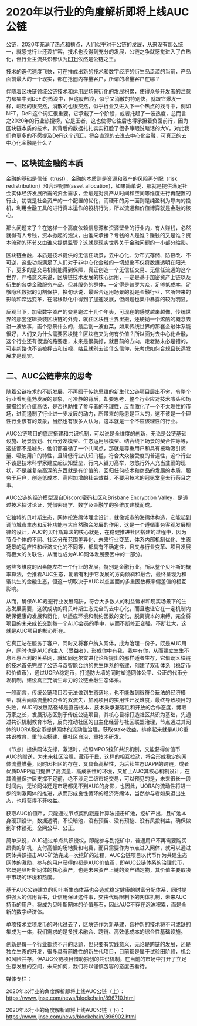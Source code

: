 # **2020年以行业的角度解析即将上线AUC公链**


公链，2020年充满了热点和槽点，人们似乎对于公链的发展，从来没有那么统一，就感觉行业还没扩容，技术也没得到充分的发展，公链之争就感觉进入了白热化，但行业主流共识都认为[ETH](https://link.jinse.com/s/K5S5A2?coin_keyword=1&coin=ethereum "ETH")依然是公链之王。

技术的迭代速度飞快，可在推成出新的技术和数字经济的衍生品泛滥的当前，产品面前最大的一个现实，都在抢圈内存量客户，所谓的增量客户在哪？

伴随着区块链领域公链技术和运用层场景衍化的发展积累，使得众多开发者的注意力都集中到DeFi的热浪中，但这股热浪，似乎又消散的特别快，就跟它爆发一样，崛起的很突然，消散的也很突然，似乎行业又进入下一个热点的找寻中，例如NFT，DeFi这个词汇很重要，它承载了一个阶段，或者托起了一波热度，总而言之2020年的行业热搜榜，它是王者，这也使得它往后也得承担着负面前行，因为区块链本质的技术，其背后的数据扎扎实实打脸了很多睁眼说瞎话的大V，对此我们也更多的不愿提及DeFi这个词汇，将会直观的去说去中心化金融，可真正的去中心化金融是什么？


## 一、**区块链金融的本质**


金融的基础是信任（trust），金融的本质则是资源和资产的风险再分配（risk redistribution）和合理配置(asset allocation)，如果简单说，那就是提供满足社会实体经济发展所需的资金需求，金融是对资产从时间和空间等维度进行再配置的行业，初衷是社会资产的一个配置的优化，而硬币的另一面则是纯盈利为导向的投机，利用金融工具的进行资本运作的投机行为，所以流通和价值博弈就是金融的核心。

那么问题来了？在这样一个高度依赖信息源和资源壁垒的行业内，有人赚钱，必然就得有人亏钱，资本掀起的泡沫，由谁来承接？亏钱的人是谁？赚钱的又是谁？资本流动的环节又由谁来提供监管？这就是现实世界关于金融问题的一小部分缩影。

区块链金融，本质是技术提供的无信任场景，去中心化、分布式存储、防篡改、不可逆，这些功能满足了人们对于非中心化金融的一切想象不仅将数据透明在阳光下，更多的是交易机制能得到保障，真正创造一个无信任交易、无信任流通的这个世界，严格意义来说，区块链技术发展的核心运用，一定是基于加密资产上链以及衍生的各类金融服务产品，但其服务的群体，一定得是普罗大众，足够低成本，足够隐私数据的切割保护，换句话说，最贴合运用场景的就是金融行业，它所带来的影响和深远变革，在潜移默化中得到了加速发展，但问题也集中暴露的较为明显。

反观当下，加密数字资产的交易跑过十几个年头，可现在的感觉越来越像，传统世界的那套逻辑换装区块链的外壳，就往区块链世界里搬，还硬拗一个炫酷的概念去讲一波故事，画个愿景什么的，最后割一波韭菜，如果传统世界的那套金融体系能很好，人们又为什么需要区块链？区块链又为何有价值？所以面对去中心化金融，这个行业还有很远的路要走，未来是很美好，就目前的方向，走老路未必是错的，可走新路也不该被抨击和歧视，姑且就别去谈什么信仰，先考虑如何合规且长远发展才是现实。

## 二、**AUC公链带来的思考**


随着公链技术的不断发展，不再囿于传统思维的新生代公链项目层出不穷，令整个行业看到蓬勃发展的景象，可冷静的背后，却要思考，整个行业应对技术噱头和场景描绘的价值高估，是否也助推了参与者的不理性，反而激化了一个不太理性的市场，进而遏制了行业进一步发展的动力，所带来的隐患是巨大的，这不该是一个理性行业该有的景象，当然也有很多人认为，这本就是一个不应该理性的行业。

AUC公链项目的底层搭建和共识机制，可以说是全维度的创新，无论是公链基础设施、场景规划、代币分发模型、生态运用层模型、结合线下场景的契合性等等，这些都不是噱头，他们都遵循了一个共同点，那就是尊重用户和具有被动吸引流量、吸纳用户的特性，且降低行业认知门槛，符合大众接受度的普遍性，这个行业不该是技术科学家建立起认知壁垒，行内人镰刀高举，忽悠行外人充当韭菜的现状，不是越复杂高深的东西就是有价值的，回归任何技术和商品的发展的本质，服务于用户，创造低成本、高附加增的社会效益，不要用技术的冠冕堂皇去行苟且之事。

AUC公链的经济模型源自Discord密码社区和Brisbane Encryption Valley，是通过技术探讨论证，凭借密码学、数学及金融学的多维度建模而成。

它独特的贝叶斯生态，网体按海绵体理念设计，就像城市的海绵体构造，它能起到调节城市生态和反补功能与大自然融合发展的作用，这是一个遵循事务客观发展规律的设计，AUC的贝叶斯算法的核心就是，在稳健推进社区搭建的过程中，因为节点个体的不同、社区分布范围差异化、未来行业变革、体系内部机制优化、生态场景的适应性和经济文化的不同等，都具有不确定性，且又与行业变革、项目发展有极大的关联性，从而也成为AUC网体发展要因中的一部分。

这些多维度的因素能左右一个行业的发展，特别是金融行业，所以整个贝叶斯的概率算法，会推着AUC生态，朝着有利于它发展的方向倾斜和融合，最终呈现为和谐共生的金融生态，但这一切取决于AUC以点盖面的多重因数概率偏差值的相互影响。

从而，确保AUC规避行业发展陷阱，符合大多数人的利益诉求和现实场景下的生态发展需要，这就成功的将贝叶斯生态完全的去中心化，而且也让它在一定机制内确保健康的发展和衍化，以适应环境和制约因数的变化，脱离资本的束缚，完全将项目的未来成长交到每一个AUC会员的手中，从而不断修正变强，不断壮大，这就是AUC项目的核心所在。

它真正站在服务于客户，同时又将客户纳入网体，成为治理一份子，既是AUC用户，同时也是AUC的主人（受益者），形成你中有我，我中有你，从而建立生生不息互惠互利的关系网，就如同达尔文进化论所提出的那样适者生存，它借助区块链的技术首先完成了公链与双智能合约的共生体系的搭建，创建了双币体系（稳定币和价值币），通过UORA稳定币，打造防火墙的同时塑造网体公平、公正的代币分发机制，建设真正充满生命力的公链金融生态体系。

一般而言，传统公链项目若无法做到生态落地，也不能做到很符合玩法的经济模型，就会面临流量和资金的双流失，加剧项目的实用性开发难度，最终导致项目的失败，AUC的发展路径却是直击根本，技术秉承兼容性和开放的合作态度，博取万家之长，发展形态区别于传统公链项目，其核心目标打造社区共识为基础，先通过共识机制教育市场，反向推动社区的自主化经营与社区联盟治理，节点通过其网体的UORA稳定币提供网体的流动性治理，获取stake收益，排序起来就是AUC重共识教育、重节点搭建、重社区自治、重技术研发。

（节点）提供网体支撑，激活时，按照MPOS挖矿共识机制，又能获得价值币AUC的赠送，为未来社区治理，藏币于民，这样的相互拉动，将会形成稳定的网体流量堆叠，同时因社区的存在，又具备高粘性，为后续生态DAPP的跨链，或者优质DAPP运用提供了高流量、高成长性的环境，又加上AUC其核心机制设计，在其流量保护层支撑不足前，绝不涉足二级市场交易，可以预见的是，未来很长一段时间内，无论网体还是市场都见不到AUC的身影，也因此，UORA的流动性将进一步的刺激网体的推进，从而形成良性循环的经济海绵体，当然参与者如果退出生态，也将获得不菲收益。

获取AUC价值币，只能通过节点契约戳撞针算法撞击矿池，挖矿产出，且矿池本身硬顶设计，数据透明，不设暗池，没有预留、没有预挖、没有风投利益，确保做到矿体锁死，全网公平、公正。

简单来说，AUC通过单点共识授权，即能参与到挖矿中，普通用户不再需要购买昂贵的矿机，支付高额的场地费和电费，而只需要作为节点进入网体，就可以通过网体共识撞击AUC矿池完成一次挖矿的过程，AUC公链项目以代币作为共建生态网体的激励，参与的用户获得的都是AUC价值币，即AUC公链体系的治理代币，它既是贝叶斯网体的核心资产，也是未来资产上链的资产锚定物，其价值主要取决于市场的环境和热度。

基于AUC公链建立的贝叶斯生态体系也会造就稳定健康的财富分配体系，同时提供强大的信用背书，让信用保证这件事，交由代码限制下的网体机制，未来AUC持币的用户，将成为贝叶斯网体的价值基石，因此AUC不存在泡沫积累，而是全新的数字经济体。

单项技术立项发币的时代过去了，区块链作为新基建，各种新的技术将不可或缺的集成为一体，我们需求的是多技术融合、跨链、高效低成本的综合性基础设施。

创新是每一个行业都绕不开的话题，但只要有实践意义，无论是跨链的发展，还是独立生态的开发，很多具有前瞻性的新生代项目，目前都是属于试验田阶段，机会和风险并存，但AUC公链项目借助独创的共识机制，在当前的市场中打开了立足生存发展的空间，未来如何，我们将以谨慎包容的态度去看待。


媒体专栏：

2020年以行业的角度解析即将上线AUC公链（上）：https://www.jinse.com/news/blockchain/896710.html

2020年以行业的角度解析即将上线AUC公链（下）：https://www.jinse.com/news/blockchain/896902.html
